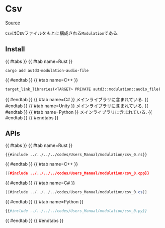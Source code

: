 # Csv
[Source](https://github.com/shinolab/autd3-rs/blob/v33.0.0/autd3-modulation-audio-file/src/csv.rs)

`Csv`はCsvファイルをもとに構成される`Modulation`である.

## Install

{{ #tabs }}
{{ #tab name=Rust }}
```shell
cargo add autd3-modulation-audio-file
```
{{ #endtab }}
{{ #tab name=C++ }}
```cpp,name=CMakeLists.txt
target_link_libraries(<TARGET> PRIVATE autd3::modulation::audio_file)
```
{{ #endtab }}
{{ #tab name=C# }}
メインライブラリに含まれている.
{{ #endtab }}
{{ #tab name=Unity }}
メインライブラリに含まれている.
{{ #endtab }}
{{ #tab name=Python }}
メインライブラリに含まれている.
{{ #endtab }}
{{ #endtabs }}

## APIs

{{ #tabs }}
{{ #tab name=Rust }}
```rust,edition2024
{{#include ../../../../codes/Users_Manual/modulation/csv_0.rs}}
```
{{ #endtab }}
{{ #tab name=C++ }}
```cpp
{{#include ../../../../codes/Users_Manual/modulation/csv_0.cpp}}
```
{{ #endtab }}
{{ #tab name=C# }}
```cs
{{#include ../../../../codes/Users_Manual/modulation/csv_0.cs}}
```
{{ #endtab }}
{{ #tab name=Python }}
```python
{{#include ../../../../codes/Users_Manual/modulation/csv_0.py}}
```
{{ #endtab }}
{{ #endtabs }}
